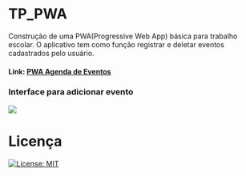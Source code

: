 # TP_PWA
Construção de uma PWA(Progressive Web App) básica para trabalho escolar. O aplicativo tem como função registrar e deletar eventos cadastrados pelo usuário.

#### Link: [PWA Agenda de Eventos](https://pwa-agenda-eventos.web.app/)

### Interface para adicionar evento
![](https://media.giphy.com/media/f952jYSxirbnhjj8sR/giphy.gif)

# Licença
[![License: MIT](https://img.shields.io/badge/License-MIT-yellow.svg)](https://opensource.org/licenses/MIT)

